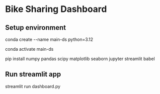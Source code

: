 # Bike Sharing Dashboard

## Setup environment

conda create --name main-ds python=3.12

conda activate main-ds

pip install numpy pandas scipy matplotlib seaborn jupyter streamlit babel

## Run streamlit app

streamlit run dashboard.py
